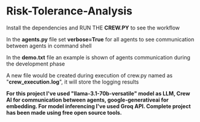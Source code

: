 # Risk-Tolerance-Analysis

Install the dependencies and RUN THE **CREW.PY** to see the workflow

In the **agents.py** file set **verbose=True** for all agents to see communication between agents in command shell

In the **demo.txt** file an example is shown of agents communication during the development phase

A new file would be created during execution of crew.py named as "**crew_execution.log**", it will store the logging results 

**For this project I've used "llama-3.1-70b-versatile" model as LLM, Crew AI for communication between agents, google-generativeai for embedding.
For model inferencing I've used Groq API.
Complete project has been made using free open source tools.**
